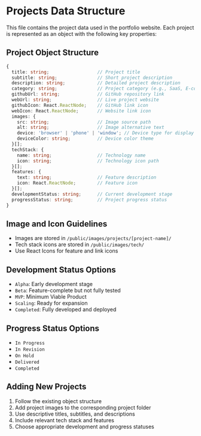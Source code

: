 # Projects Data Structure

This file contains the project data used in the portfolio website. Each project is represented as an object with the following key properties:

## Project Object Structure

```typescript
{
  title: string;                  // Project title
  subtitle: string;               // Short project description
  description: string;            // Detailed project description
  category: string;               // Project category (e.g., SaaS, E-commerce)
  githubUrl: string;              // GitHub repository link
  webUrl: string;                 // Live project website
  githubIcon: React.ReactNode;    // GitHub link icon
  webIcon: React.ReactNode;       // Website link icon
  images: {
    src: string;                  // Image source path
    alt: string;                  // Image alternative text
    device: 'browser' | 'phone' | 'window'; // Device type for display
    deviceColor: string;          // Device color theme
  }[];
  techStack: {
    name: string;                 // Technology name
    icon: string;                 // Technology icon path
  }[];
  features: {
    text: string;                 // Feature description
    icon: React.ReactNode;        // Feature icon
  }[];
  developmentStatus: string;      // Current development stage
  progressStatus: string;         // Project progress status
}
```

## Image and Icon Guidelines

- Images are stored in `/public/images/projects/[project-name]/`
- Tech stack icons are stored in `/public/images/tech/`
- Use React Icons for feature and link icons

## Development Status Options

- `Alpha`: Early development stage
- `Beta`: Feature-complete but not fully tested
- `MVP`: Minimum Viable Product
- `Scaling`: Ready for expansion
- `Completed`: Fully developed and deployed

## Progress Status Options

- `In Progress`
- `In Revision`
- `On Hold`
- `Delivered`
- `Completed`

## Adding New Projects

1. Follow the existing object structure
2. Add project images to the corresponding project folder
3. Use descriptive titles, subtitles, and descriptions
4. Include relevant tech stack and features
5. Choose appropriate development and progress statuses 